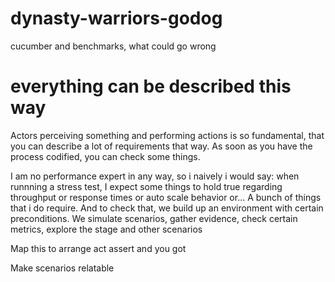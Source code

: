 # dynasty-warriors-godog
cucumber and benchmarks, what could go wrong

# everything can be described this way

Actors perceiving something and performing actions is so fundamental, that you can describe a lot of requirements that way. As soon as you have the process codified, you can check some things. 

I am no performance expert in any way, so i naively i would say: when runnning a stress test, I expect some things to hold true regarding throughput or response times or auto scale behavior or... A bunch of things that i do require. And to check that, we build up an environment with certain preconditions. We simulate scenarios, gather evidence, check certain metrics, explore the stage and other scenarios 

Map this to arrange act assert and you got

Make scenarios relatable 
